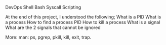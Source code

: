 DevOps		Shell		Bash		Syscall		Scripting

At the end of this project, I understood the following;
	What is a PID
	What is a process
	How to find a process PID
	How to kill a process
	What is a signal
	What are the 2 signals that cannot be ignored

More: man: ps, pgrep, pkill, kill, exit, trap.

